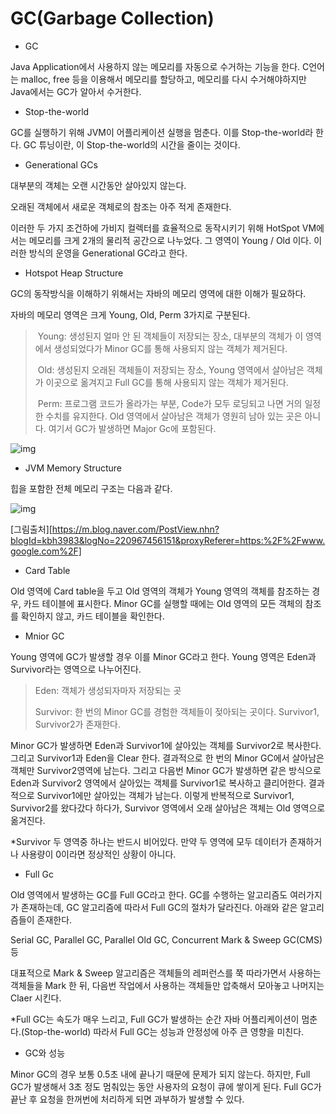 # GC(Garbage Collection)

- GC

Java Application에서 사용하지 않는 메모리를 자동으로 수거하는 기능을 한다. C언어는 malloc, free 등을 이용해서 메모리를 할당하고, 메모리를 다시 수거해야하지만 Java에서는 GC가 알아서 수거한다.

- Stop-the-world

GC를 실행하기 위해 JVM이 어플리케이션 실행을 멈춘다. 이를 Stop-the-world라 한다. GC 튜닝이란, 이 Stop-the-world의 시간을 줄이는 것이다.



- Generational GCs

대부분의 객체는 오랜 시간동안 살아있지 않는다.

오래된 객체에서 새로운 객체로의 참조는 아주 적게 존재한다.

이러한 두 가지 조건하에 가비지 컬렉터를 효율적으로 동작시키기 위해 HotSpot VM에서는 메모리를 크게 2개의 물리적 공간으로 나누었다. 그 영역이 Young / Old 이다. 이러한 방식의 운영을 Generational GC라고 한다.

- Hotspot Heap Structure

GC의 동작방식을 이해하기 위해서는 자바의 메모리 영역에 대한 이해가 필요하다.

자바의 메모리 영역은 크게 Young, Old, Perm 3가지로 구분된다.

> ​	Young: 생성된지 얼마 안 된 객체들이 저장되는 장소, 대부분의 객체가 이 영역에서 생성되었다가 Minor GC를 통해 사용되지 않는 객체가 제거된다.
>
> ​	Old: 생성된지 오래된 객체들이 저장되는 장소, Young 영역에서 살아남은 객체가 이곳으로 옮겨지고 Full GC를 통해 사용되지 않는 객체가 제거된다.
>
> ​	Perm: 프로그램 코드가 올라가는 부분, Code가 모두 로딩되고 나면 거의 일정한 수치를 유지한다. Old 영역에서 살아남은 객체가 영원히 남아 있는 곳은 아니다. 여기서 GC가 발생하면 Major Gc에 포함된다.



![img](https://mblogthumb-phinf.pstatic.net/MjAxNzAzMjZfMTA4/MDAxNDkwNTA4MTk1NzUy.czFSrJh0LAEEWTIVnhOBgIeDBwInCBaSvsejc6Ge234g.1QuznryvdmdF2kkj2I2zckkk7qlONFNoqvFePyuvvN8g.PNG.kbh3983/%EC%8A%A4%ED%81%AC%EB%A6%B0%EC%83%B7_2017-03-26_%EC%98%A4%ED%9B%84_3.02.50.png?type=w800)





- JVM Memory Structure

힙을 포함한 전체 메모리 구조는 다음과 같다.

![img](https://mblogthumb-phinf.pstatic.net/MjAxNzA0MDFfNjIg/MDAxNDkxMDE5MTk2NTcw.WOdqWesEJyNQlOUvXIxlFThkwVyqPLj2Re5gP9E42tgg.n7CO3_kMib5r508vS84l4vMPEDqOCNZ3twrrQOgJx_og.PNG.kbh3983/%EC%8A%A4%ED%81%AC%EB%A6%B0%EC%83%B7_2017-04-01_%EC%98%A4%ED%9B%84_12.59.47.png?type=w800)

[그림출처][https://m.blog.naver.com/PostView.nhn?blogId=kbh3983&logNo=220967456151&proxyReferer=https:%2F%2Fwww.google.com%2F]



- Card Table

Old 영역에 Card table을 두고 Old 영역의 객체가 Young 영역의 객체를 참조하는 경우, 카드 테이블에 표시한다. Minor GC를 실행할 때에는 Old 영역의 모든 객체의 참조를 확인하지 않고, 카드 테이블을 확인한다.



- Mnior GC

Young 영역에 GC가 발생할 경우 이를 Minor GC라고 한다. Young 영역은 Eden과 Survivor라는 영역으로 나누어진다.

> Eden: 객체가 생성되자마자 저장되는 곳
>
> Survivor: 한 번의 Minor GC를 경험한 객체들이 젖아되는 곳이다. Survivor1, Survivor2가 존재한다.

Minor GC가 발생하면 Eden과 Survivor1에 살아있는 객체를 Survivor2로 복사한다. 그리고 Survivor1과 Eden을 Clear 한다. 결과적으로 한 번의 Minor GC에서 살아남은 객체만 Survivor2영역에 남는다. 그리고 다음번 Minor GC가 발생하면 같은 방식으로 Eden과 Survivor2 영역에서 살아있는 객체를 Survivor1로 복사하고 클리어한다. 결과적으로 Survivor1에만 살아있는 객체가 남는다. 이렇게 반복적으로 Survivor1, Survivor2를 왔다갔다 하다가, Survivor 영역에서 오래 살아남은 객체는 Old 영역으로 옮겨진다.

*Survivor 두 영역중 하나는 반드시 비어있다. 만약 두 영역에 모두 데이터가 존재하거나 사용량이 0이라면 정상적인 상황이 아니다.



- Full Gc

Old 영역에서 발생하는 GC를 Full GC라고 한다. GC를 수행하는 알고리즘도 여러가지가 존재하는데, GC 알고리즘에 따라서 Full GC의 절차가 달라진다. 아래와 같은 알고리즘들이 존재한다.

Serial GC, Parallel GC, Parallel Old GC, Concurrent Mark & Sweep GC(CMS) 등

대표적으로 Mark & Sweep 알고리즘은 객체들의 레퍼런스를 쭉 따라가면서 사용하는 객체들을 Mark 한 뒤, 다음번 작업에서 사용하는 객체들만 압축해서 모아놓고 나머지는 Claer 시킨다.

*Full GC는 속도가 매우 느리고, Full GC가 발생하는 순간 자바 어플리케이션이 멈춘다.(Stop-the-world) 따라서 Full GC는 성능과 안정성에 아주 큰 영향을 미친다.



- GC와 성능

Minor GC의 경우 보통 0.5초 내에 끝나기 때문에 문제가 되지 않는다. 하지만, Full GC가 발생해서 3초 정도 멈춰있는 동안 사용자의 요청이 큐에 쌓이게 된다. Full GC가 끝난 후 요청을 한꺼번에 처리하게 되면 과부하가 발생할 수 있다.

